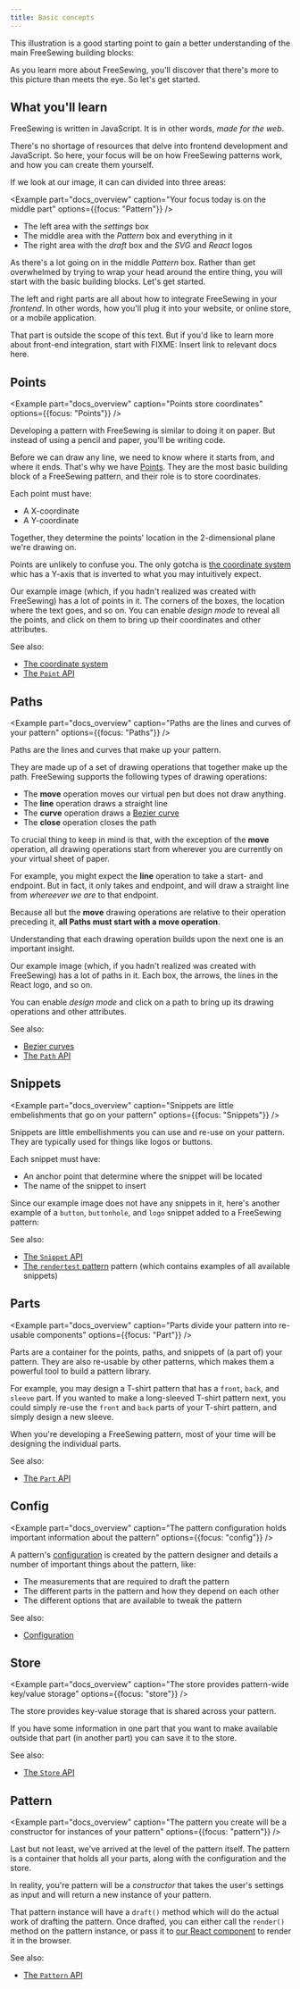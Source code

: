 ```yaml
---
title: Basic concepts
---
```


This illustration is a good starting point to gain a better understanding of the main FreeSewing building blocks:

<Example part="docs_overview" caption="A schematic overview of FreeSewing" />

As you learn more about FreeSewing, you'll discover that there's more to this picture than meets the eye. So let's get started.

## What you'll learn

FreeSewing is written in JavaScript. It is in other words, *made for the web*.

There's no shortage of resources that delve into frontend development and JavaScript. So here, your focus will be on how FreeSewing patterns work, and how you can create them yourself.

If we look at our image, it can can divided into three areas:

<Example part="docs_overview" caption="Your focus today is on the middle part" options={{focus: "Pattern"}} />

- The left area with the *settings* box
- The middle area with the *Pattern* box and everything in it
- The right area with the *draft* box and the *SVG* and *React* logos

As there's a lot going on in the middle *Pattern* box. Rather than get overwhelmed by trying to wrap your head around the entire thing, you will start with the basic building blocks. Let's get started.

<Note>

The left and right parts are all about how to integrate FreeSewing in your *frontend*. In other words, how you'll plug it into your website, or online store, or a mobile application.

That part is outside the scope of this text. But if you'd like to learn more about front-end integration, start with FIXME: Insert link to relevant docs here.

</Note>

## Points

<Example part="docs_overview" caption="Points store coordinates" options={{focus: "Points"}} />

Developing a pattern with FreeSewing is similar to doing it on paper. But instead of using a pencil and paper, you'll be writing code.

Before we can draw any line, we need to know where it starts from, and where it ends. That's why we have [Points](/api/points). They are the most basic building block of a FreeSewing pattern, and their role is to store coordinates.

Each point must have:

- A X-coordinate
- A Y-coordinate

Together, they determine the points' location in the 2-dimensional plane we're drawing on.

<Note>

Points are unlikely to confuse you. The only gotcha is [the coordinate system](/concepts/coordinates) whic has a Y-axis that is inverted to what you may intuitively expect.

</Note>

<Tip>

Our example image (which, if you hadn't realized was created with FreeSewing) has a lot of points in it. The corners of the boxes, the location where the text goes, and so on. You can enable *design mode* to reveal all the points, and click on them to bring up their coordinates and other attributes.

</Tip>

See also:

- [The coordinate system](/concepts/coordinates)
- [The `Point` API](/api/point)

## Paths

<Example part="docs_overview" caption="Paths are the lines and curves of your pattern" options={{focus: "Paths"}} />

Paths are the lines and curves that make up your pattern.

They are made up of a set of drawing operations that together make up the path. FreeSewing supports the following types of drawing operations:

- The **move** operation moves our virtual pen but does not draw anything.
- The **line** operation draws a straight line
- The **curve** operation draws a [Bezier curve](/concepts/beziercurves) 
- The **close** operation closes the path

To crucial thing to keep in mind is that, with the exception of the **move** operation, all drawing operations start from wherever you are currently on your virtual sheet of paper.

For example, you might expect the **line** operation to take a start- and endpoint. But in fact, it only takes and endpoint, and will draw a straight line from *whereever we are* to that endpoint.

Because all but the **move** drawing operations are relative to their operation preceding it, **all Paths must start with a move operation**.

Understanding that each drawing operation builds upon the next one is an important insight.

<Tip>

Our example image (which, if you hadn't realized was created with FreeSewing) has a lot of paths in it. Each box, the arrows, the lines in the React logo, and so on.

You can enable *design mode* and click on a path to bring up its drawing operations and other attributes.

</Tip>

See also:

- [Bezier curves](/concepts/beziercurves)
- [The `Path` API](/api/path)

## Snippets

<Example part="docs_overview" caption="Snippets are little embelishments that go on your pattern" options={{focus: "Snippets"}} />

Snippets are little embellishments you can use and re-use on your pattern. They are typically used for things like logos or buttons.

Each snippet must have:

- An anchor point that determine where the snippet will be located
- The name of the snippet to insert

Since our example image does not have any snippets in it, here's another example of a `button`, `buttonhole`, and `logo` snippet added to a FreeSewing pattern:

<Example part="snippet" caption="An example of the use of snippets" />

See also:

- [The `Snippet` API](/api/snippet)
- [The `rendertest` pattern](/pakages/rendertest) pattern (which contains examples of all available snippets)

## Parts

<Example part="docs_overview" caption="Parts divide your pattern into re-usable components" options={{focus: "Part"}} />

Parts are a container for the points, paths, and snippets of (a part of) your pattern. They are also re-usable by other patterns, which makes them a powerful tool to build a pattern library.

For example, you may design a T-shirt pattern that has a `front`, `back`, and `sleeve` part. If you wanted to make a long-sleeved T-shirt pattern next, you could simply re-use the `front` and `back` parts of your T-shirt pattern, and simply design a new sleeve.

When you're developing a FreeSewing pattern, most of your time will be designing the individual parts.

See also:

- [The `Part` API](/api/part)

## Config

<Example part="docs_overview" caption="The pattern configuration holds important information about the pattern" options={{focus: "config"}} />

A pattern's [configuration](/config) is created by the pattern designer and details a number of important things about the pattern, like:

- The measurements that are required to draft the pattern
- The different parts in the pattern and how they depend on each other
- The different options that are available to tweak the pattern

See also:

- [Configuration](/config)

## Store

<Example part="docs_overview" caption="The store provides pattern-wide key/value storage" options={{focus: "store"}} />

The store provides key-value storage that is shared across your pattern.

If you have some information in one part that you want to make available outside that part (in another part) you can save it to the store.

See also:

- [The `Store` API](/api/part)

## Pattern

<Example part="docs_overview" caption="The pattern you create will be a constructor for instances of your pattern" options={{focus: "pattern"}} />

Last but not least, we've arrived at the level of the pattern itself. The pattern is a container that holds all your parts, along with the configuration and the store.

In reality, you're pattern will be a *constructor* that takes the user's settings as input and will return a new instance of your pattern.

That pattern instance will have a `draft()` method which will do the actual work of drafting the pattern. Once drafted, you can either call the `render()` method on the pattern instance, or pass it to [our React component](/packages/components) to render it in the browser.

See also:

- [The `Pattern` API](/api/part)